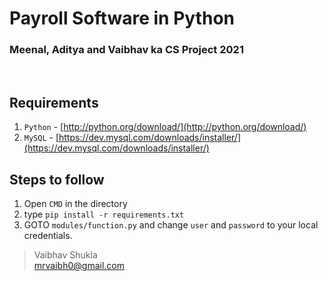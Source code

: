# Payroll Software in Python
### Meenal, Aditya and Vaibhav ka CS Project 2021
<br/>

## Requirements
1. `Python` - [http://python.org/download/](http://python.org/download/)
2. `MySQL` - [https://dev.mysql.com/downloads/installer/](https://dev.mysql.com/downloads/installer/)

## Steps to follow

1. Open `CMD` in the directory
2. type `pip install -r requirements.txt`
3. GOTO `modules/function.py` and change `user` and `password` to your local credentials.

> Vaibhav Shukla<br>
> [mrvaibh0@gmail.com](mailto:mrvaibh0@gmail.com)
